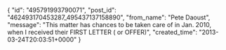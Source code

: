  {
   "id": "495791993790071",
   "post_id": "462493170453287_495437137158890",
   "from_name": "Pete Daoust",
   "message": "This matter has chances to be taken care of in Jan. 2010, when I received their FIRST LETTER ( or OFFER)",
   "created_time": "2013-03-24T20:03:51+0000"
 }

